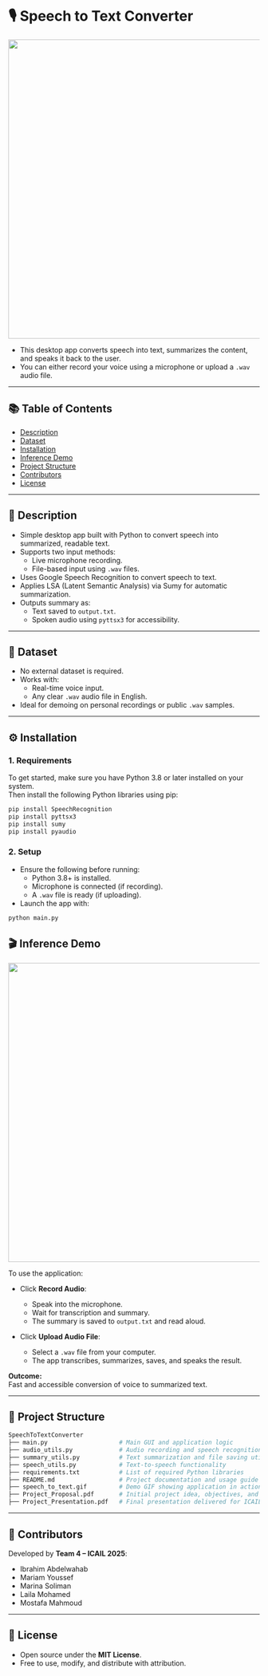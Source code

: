 # 🎙️ Speech to Text Converter

<p align="center">
  <img src="speech_to_text.gif" width="600" />
</p>

- This desktop app converts speech into text, summarizes the content, and speaks it back to the user.
- You can either record your voice using a microphone or upload a `.wav` audio file.

---

## 📚 Table of Contents
- [Description](#-description)
- [Dataset](#-dataset)
- [Installation](#-installation)
- [Inference Demo](#-inference-demo)
- [Project Structure](#-project-structure)
- [Contributors](#-contributors)
- [License](#-license)

---

## 📌 Description

- Simple desktop app built with Python to convert speech into summarized, readable text.
- Supports two input methods:
  - Live microphone recording.
  - File-based input using `.wav` files.
- Uses Google Speech Recognition to convert speech to text.
- Applies LSA (Latent Semantic Analysis) via Sumy for automatic summarization.
- Outputs summary as:
  - Text saved to `output.txt`.
  - Spoken audio using `pyttsx3` for accessibility.

---

## 📁 Dataset

- No external dataset is required.
- Works with:
  - Real-time voice input.
  - Any clear `.wav` audio file in English.
- Ideal for demoing on personal recordings or public `.wav` samples.

---

## ⚙️ Installation

### 1. Requirements

To get started, make sure you have Python 3.8 or later installed on your system.  
Then install the following Python libraries using pip:

```bash
pip install SpeechRecognition
pip install pyttsx3
pip install sumy
pip install pyaudio
```
### 2. Setup

- Ensure the following before running:
  - Python 3.8+ is installed.
  - Microphone is connected (if recording).
  - A `.wav` file is ready (if uploading).
- Launch the app with:

```bash
python main.py
```


## 🎬 Inference Demo

<p align="center">
  <img src="Demo.gif" width="600" />
</p>

To use the application:

- Click **Record Audio**:
  - Speak into the microphone.
  - Wait for transcription and summary.
  - The summary is saved to `output.txt` and read aloud.

- Click **Upload Audio File**:
  - Select a `.wav` file from your computer.
  - The app transcribes, summarizes, saves, and speaks the result.

**Outcome:**  
Fast and accessible conversion of voice to summarized text.

---

## 📁 Project Structure

```bash
SpeechToTextConverter
├── main.py                    # Main GUI and application logic
├── audio_utils.py             # Audio recording and speech recognition functions
├── summary_utils.py           # Text summarization and file saving utilities
├── speech_utils.py            # Text-to-speech functionality
├── requirements.txt           # List of required Python libraries
├── README.md                  # Project documentation and usage guide
├── speech_to_text.gif         # Demo GIF showing application in action
├── Project_Proposal.pdf       # Initial project idea, objectives, and plan
├── Project_Presentation.pdf   # Final presentation delivered for ICAIL program
```

---

## 👥 Contributors

Developed by **Team 4 – ICAIL 2025**:

- Ibrahim Abdelwahab  
- Mariam Youssef  
- Marina Soliman  
- Laila Mohamed  
- Mostafa Mahmoud

---

## 📝 License

- Open source under the **MIT License**.  
- Free to use, modify, and distribute with attribution.
